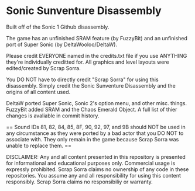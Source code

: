 Sonic Sunventure Disassembly
============

Built off of the Sonic 1 Github disassembly.

The game has an unfinished SRAM feature (by FuzzyBit) and an unfinished port of Super Sonic (by DeltaWooloo/DeltaW).

Please credit EVERYONE named in the credits.txt file if you use ANYTHING they're individually creditted for. All graphics and level layouts were edited/created by Scrap Sorra.

You DO NOT have to directly credit "Scrap Sorra" for using this disassembly. Simply credit the Sonic Sunventure Disassembly and the origins of all content used.

DeltaW ported Super Sonic, Sonic 2's option menu, and other misc. things. FuzzyBit added SRAM and the Chaos Emerald Object. A full list of thier changes is avaliable in commit history. 

== Sound IDs 81, 82, 84, 85, 8F, 90, 92, 97, and 9B should NOT be used in any circumstance as they were ported by a bad actor that you DO NOT to associate with. They only remain in the game because Scrap Sorra was unable to replace them. ==


DISCLAIMER:
Any and all content presented in this repository is presented for informational and educational purposes only.
Commercial usage is expressly prohibited. Scrap Sorra claims no ownership of any code in these repositories.
You assume any and all responsibility for using this content responsibly. Scrap Sorra claims no responsibiliy or warranty.
